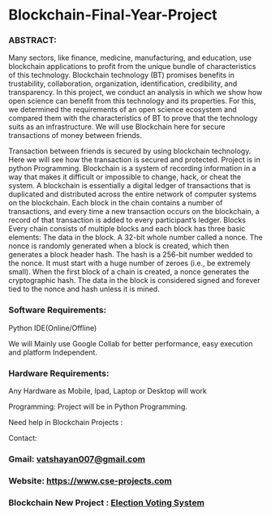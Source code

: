 # Blockchain-Final-Year-Project

### ABSTRACT: 

Many sectors, like finance, medicine, manufacturing, and education, use blockchain applications to profit from the unique bundle of characteristics of this technology. Blockchain technology (BT) promises benefits in trustability, collaboration, organization, identification, credibility, and transparency. In this project, we conduct an analysis in which we show how open science can benefit from this technology and its properties. For this, we determined the requirements of an open science ecosystem and compared them with the characteristics of BT to prove that the technology suits as an infrastructure. We will use Blockchain here for secure transactions of money between friends. 

Transaction between friends is secured by using blockchain technology. Here we will see how the transaction is secured and protected. Project is in python Programming. 
Blockchain is a system of recording information in a way that makes it difficult or impossible to change, hack, or cheat the system.
A blockchain is essentially a digital ledger of transactions that is duplicated and distributed across the entire network of computer systems on the blockchain. Each block in the chain contains a number of transactions, and every time a new transaction occurs on the blockchain, a record of that transaction is added to every participant’s ledger. 
Blocks
Every chain consists of multiple blocks and each block has three basic elements:
The data in the block. A 32-bit whole number called a nonce. The nonce is randomly generated when a block is created, which then generates a block header hash. The hash is a 256-bit number wedded to the nonce. It must start with a huge number of zeroes (i.e., be extremely small). When the first block of a chain is created, a nonce generates the cryptographic hash. The data in the block is considered signed and forever tied to the nonce and hash unless it is mined.

### Software Requirements:

Python IDE(Online/Offline) 

 We will Mainly use Google Collab for better performance, easy execution and platform Independent.

### Hardware Requirements: 

Any Hardware as Mobile, Ipad, Laptop or Desktop will work

Programming: Project will be in Python Programming. 


Need help in Blockchain Projects :

Contact:

### Gmail: vatshayan007@gmail.com

### Website: https://www.cse-projects.com

### Blockchain New Project : [Election Voting System](https://youtu.be/-OD5LRbKcJI)
